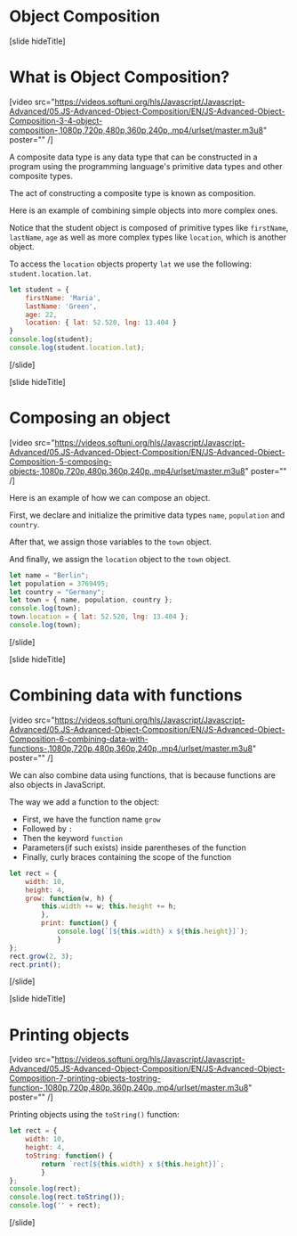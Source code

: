 # Object Composition

[slide hideTitle]

# What is Object Composition?

[video src="https://videos.softuni.org/hls/Javascript/Javascript-Advanced/05.JS-Advanced-Object-Composition/EN/JS-Advanced-Object-Composition-3-4-object-composition-,1080p,720p,480p,360p,240p,.mp4/urlset/master.m3u8" poster="" /]

A composite data type is any data type that can be constructed in a program using the programming language's primitive data types and other composite types. 

The act of constructing a composite type is known as composition.

Here is an example of combining simple objects into more complex ones.

Notice that the student object is composed of primitive types like `firstName`, `lastName`, `age` as well as more complex types like `location`, which is another object.

To access the `location` objects property `lat` we use the following: `student.location.lat`.

```js live
let student = {
    firstName: 'Maria',
    lastName: 'Green',
    age: 22,
    location: { lat: 52.520, lng: 13.404 }
}
console.log(student);
console.log(student.location.lat);
```

[/slide]

[slide hideTitle]

# Composing an object

[video src="https://videos.softuni.org/hls/Javascript/Javascript-Advanced/05.JS-Advanced-Object-Composition/EN/JS-Advanced-Object-Composition-5-composing-objects-,1080p,720p,480p,360p,240p,.mp4/urlset/master.m3u8" poster="" /]

Here is an example of how we can compose an object. 

First, we declare and initialize the primitive data types `name`, `population` and `country`.

After that, we assign those variables to the `town` object. 

And finally, we assign the `location` object to the `town` object.

```js live
let name = "Berlin";
let population = 3769495;
let country = "Germany";
let town = { name, population, country };
console.log(town);
town.location = { lat: 52.520, lng: 13.404 };
console.log(town);
```

[/slide]

[slide hideTitle]

# Combining data with functions

[video src="https://videos.softuni.org/hls/Javascript/Javascript-Advanced/05.JS-Advanced-Object-Composition/EN/JS-Advanced-Object-Composition-6-combining-data-with-functions-,1080p,720p,480p,360p,240p,.mp4/urlset/master.m3u8" poster="" /]

We can also combine data using functions, that is because functions are also objects in JavaScript.

The way we add a function to the object:
- First, we have the function name `grow`
- Followed by `:`
- Then the keyword `function`
- Parameters(if such exists) inside parentheses of the function
- Finally, curly braces containing the scope of the function

```js live
let rect = {
    width: 10,
    height: 4,
    grow: function(w, h) {
        this.width += w; this.height += h;
        },
        print: function() {
            console.log(`[${this.width} x ${this.height}]`);
            }
};
rect.grow(2, 3);
rect.print();
```

[/slide]

[slide hideTitle]

# Printing objects

[video src="https://videos.softuni.org/hls/Javascript/Javascript-Advanced/05.JS-Advanced-Object-Composition/EN/JS-Advanced-Object-Composition-7-printing-objects-tostring-function-,1080p,720p,480p,360p,240p,.mp4/urlset/master.m3u8" poster="" /]

Printing objects using the `toString()` function:

```js live
let rect = {
    width: 10,
    height: 4,
    toString: function() {
        return `rect[${this.width} x ${this.height}]`;
        }
};
console.log(rect);
console.log(rect.toString());
console.log('' + rect); 
```

[/slide]